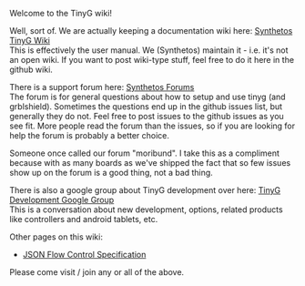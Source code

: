 Welcome to the TinyG wiki!

Well, sort of. We are actually keeping a documentation wiki here: [Synthetos TinyG Wiki](http://www.synthetos.com/wiki/index.php?title=Projects:TinyG)<br>
This is effectively the user manual. We (Synthetos) maintain it - i.e. it's not an open wiki. If you want to post wiki-type stuff, feel free to do it here in the github wiki.

There is a support forum here: [Synthetos Forums](http://www.synthetos.com/forums/)<br>
The forum is for general questions about how to setup and use tinyg (and grblshield). Sometimes the questions end up in the github issues list, but generally they do not. Feel free to post issues to the github issues as you see fit. More people read the forum than the issues, so if you are looking for help the forum is probably a better choice.

Someone once called our forum "moribund". I take this as a compliment because with as many boards as we've shipped the fact that so few issues show up on the forum is a good thing, not a bad thing.

There is also a google group about TinyG development over here: [TinyG Development Google Group](https://groups.google.com/forum/?hl=en&fromgroups#!forum/devTinyG)<br>
This is a conversation about new development, options, related products like controllers and android tablets, etc.

Other pages on this wiki:
* [JSON Flow Control Specification](https://github.com/synthetos/TinyG/wiki/JSON-Flow-Control-Specification)

Please come visit / join any or all of the above.

